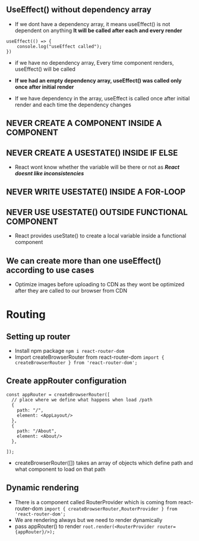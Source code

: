 ## UseEffect() without dependency array
- If we dont have a dependency array, it means useEffect() is not dependent on anything
**It will be called after each and every render**
```
useEffect(() => {
    console.log("useEffect called");
})
```
- if we have no dependency array, Every time component renders, useEffect() will be called

- **If we had an empty dependency array, useEffect() was called only once after initial render**
- If we have dependency in the array, useEffect is called once after initial render and each time the dependency changes

## NEVER CREATE A COMPONENT INSIDE A COMPONENT
## NEVER CREATE A USESTATE() INSIDE IF ELSE
- React wont know whether the variable will be there or not as ***React doesnt like inconsistencies***
## NEVER WRITE USESTATE() INSIDE A FOR-LOOP
## NEVER USE USESTATE() OUTSIDE FUNCTIONAL COMPONENT
- React provides useState() to create a local variable inside a functional component

## We can create more than one useEffect() according to use cases
- Optimize images before uploading to CDN as they wont be optimized after they are called to our browser from CDN

# Routing
## Setting up router
- Install npm package
```npm i react-router-dom```
- Import createBrowserRouter from react-router-dom
```import { createBrowserRouter } from 'react-router-dom';```

## Create appRouter configuration
```
const appRouter = createBrowserRouter([
  // place where we define what happens when load /path
  {
    path: "/",
    element: <AppLayout/>
  },
  {
    path: "/About",
    element: <About/>
  },

]);
```
- createBrowserRouter([]) takes an array of objects which define path and what component to load on that path

## Dynamic rendering
- There is a component called RouterProvider which is coming from react-router-dom
```import { createBrowserRouter,RouterProvider } from 'react-router-dom';```
- We are rendering <AppLayout/> always but we need to render dynamically
- pass appRouter() to render
```root.render(<RouterProvider router={appRouter}/>);```
